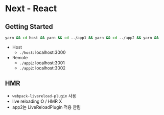 # Next - React

## Getting Started

```bash
yarn && cd host && yarn && cd ../app1 && yarn && cd ../app2 && yarn && cd ../ && yarn start
```

- Host
  - `./host`: localhost:3000
- Remote
  - `./app1`: localhost:3001
  - `./app2`: localhost:3002

## HMR

- `webpack-livereload-plugin` 사용
- live reloading O / HMR X
- app2는 LiveReloadPlugin 적용 안됨
